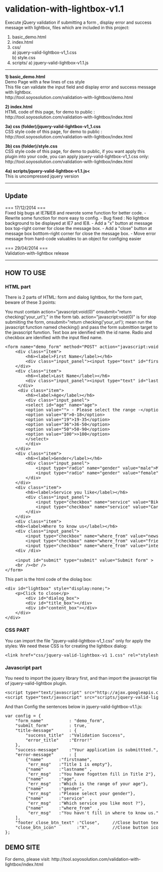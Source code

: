 validation-with-lightbox-v1.1
=========================

Execute jQuery validation if submitting a form , display error and success message with lightbox, files which are included in this project:

<ol>
<li> basic_demo.html</li>
<li> index.html</li>
<li> css/<br />
   a) jquery-valid-lightbox-v1_1.css</li>
   b) style.css</li>
<li> scripts/
   a) jquery-valid-lightbox-v1.1.js<br />
</ol>

<hr />
<p><b>1) basic_demo.html</b><br />
Demo Page with a few lines of css style<br />
This file can validate the input field and display error and success message with lightbox.<br />
http://tool.soyosolution.com/validation-with-lightbox/demo.html</p>

<p><b>2) index.html</b><br />
HTML code of this page, for demo to public :<br />
http://tool.soyosolution.com/validation-with-lightbox/index.html</p>

<p><b>3a) css (folder)/jquery-valid-lightbox-v1_1.css</b><br />
CSS style code of this page, for demo to public :<br />
http://tool.soyosolution.com/validation-with-lightbox/index.html</p>

<p><b>3b) css (folder)/style.css</b><br />
CSS style code of this page, for demo to public, if you want apply this plugin into your code, you can apply jquery-valid-lightbox-v1_1.css only:<br />
http://tool.soyosolution.com/validation-with-lightbox/index.html</p>

<p><b>4a) scripts/jquery-valid-lightbox-v1.1.js<</b><br />
This is uncompressed jquery version</p>

<hr />
<h2>Update</h2>
=== 17/12/2014 ===<br />
Fixed big bugs at IE7&IE8 and rewrote some function for better code.
- Rewrite some function for more easy to config.
- Bug fixed : No lightbox background to be displayed at IE7 and IE8.
- Add a "x" button at message box top-right corner for close the message box.
- Add a "close" button at message box botttom-right corner for close the message box.
- Move error message from hard-code valuables to an object for configing easier

=== 29/04/2014 ===<br />
Validation-with-lightbox release
<hr />

<h2>HOW TO USE</h2>
<h3>HTML part</h3>
There is 2 parts of HTML: form and dialog lightbox, for the form part, beware of these 3 points:

You must contain action="javascript:void(0)" onsubmit="return checking('your_url');" in the form tab. action="javascript:void(0)" is for stop submiiting the form, onsubmit="return checking('your_url'); mean run the javascript function named checking() and pass the form submittion target to the javascript funvtion.
Text box are idenified with the id name.
Radio and checkbox are idenified with the input flied name.
<pre>
&lt;form name="demo_form" method="POST" action="javascript:void(0)" onsubmit="return checking('success.html');"&gt;
    &lt;div class="item"&gt;
        &lt;h6&gt;&lt;label&gt;First Name&lt;/label&gt;&lt;/h6&gt;
        &lt;div class="input_panel"&gt;&lt;input type="text" id="firstname" name="firstname"&gt;&lt;/div&gt;
    &lt;/div&gt;
    &lt;div class="item"&gt;
        &lt;h6&gt;&lt;label&gt;Last Name&lt;/label&gt;&lt;/h6&gt;
        &lt;div class="input_panel"&gt;&lt;input type="text" id="lastname" name="lastname"&gt;&lt;/div&gt;
     &lt;/div&gt;
     &lt;div class="item"&gt;
        &lt;h6&gt;&lt;label&gt;Age&lt;/label&gt;&lt;/h6&gt;
        &lt;div class="input_panel"&gt;
        &lt;select id="age" name="age"&gt;
        &lt;option value=""&gt; - Please select the range -&lt;/option&gt;
        &lt;option value="0"&gt;0-18&lt;/option&gt;
        &lt;option value="19"&gt;19-35&lt;/option&gt;
        &lt;option value="36"&gt;36-50&lt;/option&gt;
        &lt;option value="50"&gt;50-90&lt;/option&gt;
        &lt;option value="100"&gt;&gt;100&lt;/option&gt;
        &lt;/select&gt;
        &lt;/div&gt;
    &lt;/div&gt;
    &lt;div class="item"&gt;
        &lt;h6&gt;&lt;label&gt;Gender&lt;/label&gt;&lt;/h6&gt;
        &lt;div class="input_panel"&gt;
            &lt;input type="radio" name="gender" value="male"&gt;Male&lt;br&gt;
            &lt;input type="radio" name="gender" value="female"&gt;Female    
        &lt;/div&gt;
    &lt;/div&gt;
    &lt;div class="item"&gt;
        &lt;h6&gt;&lt;label&gt;Service you like&lt;/label&gt;&lt;/h6&gt;
        &lt;div class="input_panel"&gt;
            &lt;input type="checkbox" name="service" value="Bike"&gt;bike&lt;br&gt;
            &lt;input type="checkbox" name="service" value="Car"&gt;car  
        &lt;/div&gt;
    &lt;/div&gt;
    &lt;div class="item"&gt;
    &lt;h6&gt;&lt;label&gt;Where to know us&lt;/label&gt;&lt;/h6&gt;
    &lt;div class="input_panel"&gt;
        &lt;input type="checkbox" name="where_from" value="newspaper"&gt;newspaper&lt;br&gt;
        &lt;input type="checkbox" name="where_from" value="friend"&gt;friend&lt;br&gt;
        &lt;input type="checkbox" name="where_from" value="internet"&gt;internet
    &lt;div /div&gt;
</div>    
    &lt;input id="submit" type="submit" value="Submit form" &gt;
    &lt;br /&gt;&lt;br /&gt;
&lt;/form&gt;
</pre>
<p>This part is the html code of the diolag box:</p>
<pre>
&lt;div id="lightbox" style="display:none;"&gt;
    &lt;p&gt;Click to close&lt;/p&gt;
        &lt;div id="dialog_box"&gt;
        &lt;div id="title_box"&gt;&lt;/div&gt;
        &lt;div id="content_box"&gt;&lt;/div&gt;
    &lt;/div&gt;
&lt;/div&gt;
</pre>

<h3>CSS PART</h3>
<p>You can import the file "jquery-valid-lightbox-v1_1.css" only for apply the styles:
We need these CSS is for creating the lightbox dialog:</p>
<pre>
&lt;link href="css/jquery-valid-lightbox-v1_1.css" rel="stylesheet" type="text/css" /&gt;
</pre>

<h3>Javascript part</h3>
<p>You need to import the jquery library first, and than import the javascript file of jquery-valid-lightbox plugin.</p>
<pre>
&lt;script type="text/javascript" src="http://ajax.googleapis.com/ajax/libs/jquery/1.10.1/jquery.min.js"&gt;&lt;/script&gt;
&lt;script type="text/javascript" src="scripts/jquery-valid-lightbox-v1.1.js"&gt;&lt;/script&gt;
</pre>
And than Config the sentences below in jquery-valid-lightbox-v1.1.js:

<pre>
var config = {
    "form_name"          : "demo_form",                       //Your form name, not id name
    "submit_form"        : true,                              //"true" is submit form, "false" would pop-up an error message.
    "title-message"      : {
        "success_title"  :"Validation Success",               //Lightbox title when validation was success.
        "error_title"    :"Error!"                            //Lightbox title when validation was fail.
    },
    "success-message"    :"Your application is submittted.",  //Lightbox content when validation was succes.
    "error-message"      : [
        {"name"      :"firstname",                            //1st input field name (name bt not id)
         "err_msg"   :"Title 1 is empty"},                    //Related error (1st input field) if validation was incorrect.
        {"name"      :"lastname" ,                            //2st input field name
         "err_msg"   :"You have fogotten fill in Title 2"},   //Related error (2st input field) if validation was incorrect.
        {"name"      :"age",                                  //3st input field name
         "err_msg"   :"Which is the range of your age"},      //Related error (3st input field) if validation was incorrect.
        {"name"      :"gender",                               //4st input field name
         "err_msg"   :"Please select your gender"},           //Related error (4st input field) if validation was incorrect.
        {"name"      :"service"  ,                            //5st input field name
         "err_msg"   :"Which service you like most ?"},       //Related error (5st input field) if validation was incorrect.
        {"name"      :"where_from"  ,                         //6st input field name
         "err_msg"   :"You havn't fill in where to know us."} //Related error (6st input field) if validation was incorrect.         
    ],
    "footer_close_btn_text" :"Close",     //Close button tex on the bottom-right corner of pop-up message box
    "close_btn_icon"        :"X",         //Close button icon on the top-right corner of pop-up message box
};
</pre>
<h2>DEMO SITE</h2>
For demo, please visit:
http://tool.soyosolution.com/validation-with-lightbox/index.html


